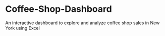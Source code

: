 # Coffee-Shop-Dashboard
An interactive dashboard to explore and analyze coffee shop sales in New York using Excel
